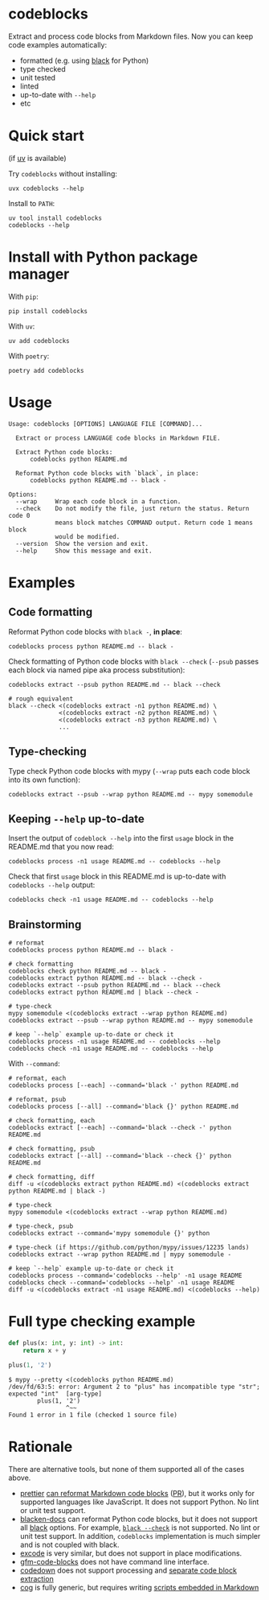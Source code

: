 # codeblocks

Extract and process code blocks from Markdown files. Now you can keep code examples automatically:

* formatted (e.g. using [black][] for Python)
* type checked
* unit tested
* linted
* up-to-date with `--help`
* etc

# Quick start

(if [uv](https://docs.astral.sh/uv/) is available)

Try `codeblocks` without installing:

```
uvx codeblocks --help
```

Install to `PATH`:

```
uv tool install codeblocks
codeblocks --help
```

# Install with Python package manager

With `pip`:
```
pip install codeblocks
```

With `uv`:
```
uv add codeblocks
```

With `poetry`:
```
poetry add codeblocks
```

# Usage

```usage
Usage: codeblocks [OPTIONS] LANGUAGE FILE [COMMAND]...

  Extract or process LANGUAGE code blocks in Markdown FILE.

  Extract Python code blocks:
      codeblocks python README.md

  Reformat Python code blocks with `black`, in place:
      codeblocks python README.md -- black -

Options:
  --wrap     Wrap each code block in a function.
  --check    Do not modify the file, just return the status. Return code 0
             means block matches COMMAND output. Return code 1 means block
             would be modified.
  --version  Show the version and exit.
  --help     Show this message and exit.
```

# Examples

## Code formatting

Reformat Python code blocks with `black -`, **in place**:
```
codeblocks process python README.md -- black -
```

Check formatting of Python code blocks with `black --check` (`--psub` passes each block via named pipe aka process substitution):
```
codeblocks extract --psub python README.md -- black --check

# rough equivalent
black --check <(codeblocks extract -n1 python README.md) \
              <(codeblocks extract -n2 python README.md) \
              <(codeblocks extract -n3 python README.md) \
              ...
```

## Type-checking

Type check Python code blocks with mypy (`--wrap` puts each code block into its own function):
```
codeblocks extract --psub --wrap python README.md -- mypy somemodule
```

## Keeping `--help` up-to-date

Insert the output of `codeblock --help` into the first `usage` block in the README.md that you now read:
```
codeblocks process -n1 usage README.md -- codeblocks --help
```

Check that first `usage` block in this README.md is up-to-date with `codeblocks --help` output:
```
codeblocks check -n1 usage README.md -- codeblocks --help
```

## Brainstorming

```console
# reformat
codeblocks process python README.md -- black -

# check formatting
codeblocks check python README.md -- black -
codeblocks extract python README.md -- black --check -
codeblocks extract --psub python README.md -- black --check
codeblocks extract python README.md | black --check -

# type-check
mypy somemodule <(codeblocks extract --wrap python README.md)
codeblocks extract --psub --wrap python README.md -- mypy somemodule

# keep `--help` example up-to-date or check it
codeblocks process -n1 usage README.md -- codeblocks --help
codeblocks check -n1 usage README.md -- codeblocks --help
```

With `--command`:

```console
# reformat, each
codeblocks process [--each] --command='black -' python README.md

# reformat, psub
codeblocks process [--all] --command='black {}' python README.md

# check formatting, each
codeblocks extract [--each] --command='black --check -' python README.md

# check formatting, psub
codeblocks extract [--all] --command='black --check {}' python README.md

# check formatting, diff
diff -u <(codeblocks extract python README.md) <(codeblocks extract python README.md | black -)

# type-check
mypy somemodule <(codeblocks extract --wrap python README.md)

# type-check, psub
codeblocks extract --command='mypy somemodule {}' python 

# type-check (if https://github.com/python/mypy/issues/12235 lands)
codeblocks extract --wrap python README.md | mypy somemodule -

# keep `--help` example up-to-date or check it
codeblocks process --command='codeblocks --help' -n1 usage README
codeblocks check --command='codeblocks --help' -n1 usage README
diff -u <(codeblocks extract -n1 usage README.md) <(codeblocks --help)
```

# Full type checking example

```python
def plus(x: int, y: int) -> int:
    return x + y

plus(1, '2')
```

```
$ mypy --pretty <(codeblocks python README.md)
/dev/fd/63:5: error: Argument 2 to "plus" has incompatible type "str"; expected "int"  [arg-type]
        plus(1, '2')
                ^~~
Found 1 error in 1 file (checked 1 source file)
```

# Rationale

There are alternative tools, but none of them supported all of the cases above.

* [prettier][] [can reformat Markdown code blocks][prettier-md] ([PR][prettier-pr]), but it works only for supported languages like JavaScript. It does not support Python. No lint or unit test support.
* [blacken-docs][] can reformat Python code blocks, but it does not support all [black][] options. For example, [`black --check`][blacken-check] is not supported. No lint or unit test support. In addition, `codeblocks` implementation is much simpler and is not coupled with black.
* [excode][] is very similar, but does not support in place modifications.
* [gfm-code-blocks][] does not have command line interface.
* [codedown][] does not support processing and [separate code block extraction](https://github.com/earldouglas/codedown/issues/9)
* [cog][] is fully generic, but requires writing [scripts embedded in Markdown][cog-help]

[black]: https://github.com/psf/black
[prettier]: https://prettier.io
[prettier-md]: https://prettier.io/blog/2017/11/07/1.8.0.html#markdown-support
[prettier-pr]: https://github.com/prettier/prettier/pull/2943
[blacken-docs]: https://github.com/asottile/blacken-docs
[blacken-check]: https://github.com/asottile/blacken-docs/issues/42
[excode]: https://github.com/nschloe/excode
[gfm-code-blocks]: https://github.com/jonschlinkert/gfm-code-blocks
[cog-help]: https://til.simonwillison.net/python/cog-to-update-help-in-readme
[codedown]: https://github.com/earldouglas/codedown
[cog]: https://nedbatchelder.com/code/cog
